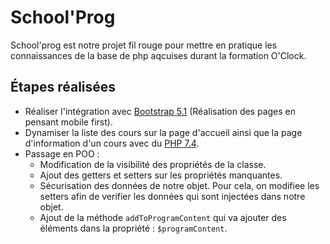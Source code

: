 # School'Prog
School'prog est notre projet fil rouge pour mettre en pratique les connaissances de la base de php aqcuises durant la formation O'Clock.

## Étapes réalisées

- Réaliser l'intégration avec [Bootstrap 5.1] (Réalisation des pages en pensant mobile first).
- Dynamiser la liste des cours sur la page d'accueil ainsi que la page d'information d'un cours avec du [PHP 7.4].
- Passage en POO :
   - Modification de la visibilité des propriétés de la classe.
   - Ajout des getters et setters sur les propriétés manquantes.
   - Sécurisation des données de notre objet. Pour cela, on modifiee les setters afin de verifier les données qui sont injectées dans notre objet.
   - Ajout de la méthode `addToProgramContent` qui va ajouter des éléments dans la propriété : `$programContent`.



[//]: # (les Liens utilisés dans l'ensemble du document sont tous listés ici.)

   [Bootstrap 5.1]: <https://getbootstrap.com/docs/5.1/getting-started/introduction/>
   [PHP 7.4]: <https://www.php.net/manual/en/>